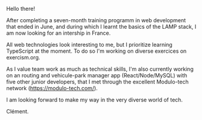 Hello there!

After completing a seven-month training programm in web development that ended in June, and during which I learnt the basics of the LAMP stack, I am now looking for an intership in France.

All web technologies look interesting to me, but I prioritize learning TypeScript at the moment. To do so I'm working on diverse exercices on exercism.org.

As I value team work as much as technical skills, I'm also currently working on an routing and vehicule-park manager app (React/Node/MySQL) with five other junior developers, that I met through the excellent Modulo-tech network (https://modulo-tech.com/).  

I am looking forward to make my way in the very diverse world of tech.

Clément.
